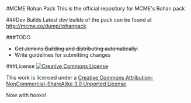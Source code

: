 #MCME Rohan Pack
This is the official repository for MCME's Rohan pack

###Dev Builds
Latest _dev_ builds of the pack can be found at http://mcme.co/dump/rohanpack

###TODO
- ~~Get Jenkins Building and distributing automatically.~~
- Write guidelines for submitting changes

###License
[![Creative Commons License](http://i.creativecommons.org/l/by-nc-sa/3.0/88x31.png)](http://creativecommons.org/licenses/by-nc-sa/3.0/deed.en_US)

This work is licensed under a [Creative Commons Attribution-NonCommercial-ShareAlike 3.0 Unported License](http://creativecommons.org/licenses/by-nc-sa/3.0/deed.en_US).

Now with hooks!